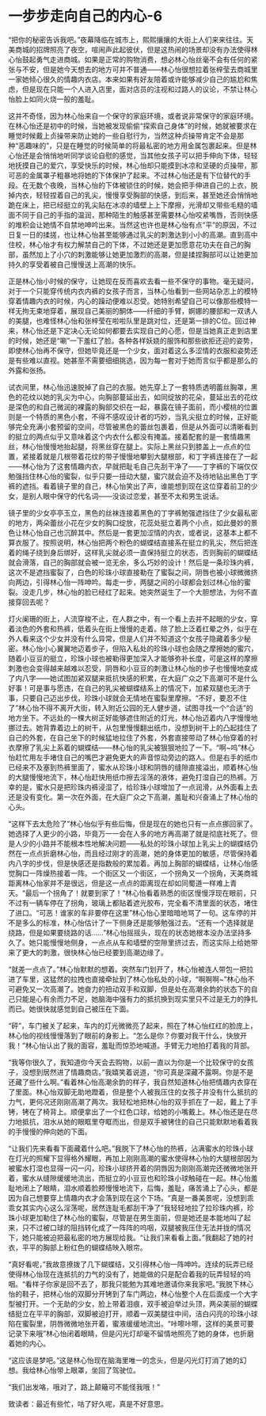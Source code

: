 # 一步步走向自己的内心-6

“把你的秘密告诉我吧。”夜幕降临在城市上，熙熙攘攘的大街上人们来来往往。天美商城的招牌照亮了夜空，喧闹声此起彼伏，但是这热闹的场景却没有办法使得林心怡鼓起勇气走进商城。如果是正常的购物消费，想必林心怡丝毫不会有任何的紧张与不安，但是她今天想去的地方可并不普通——林心怡很想拉着张梓莹去商城里一家她倾心很久的情趣内衣店。本来如果有好友陪着或许能够减少自己的尴尬和焦虑，但是现在只能一个人进入店里，面对店员的注视和过路人的议论，不禁让林心怡脸上如同火烧一般的羞耻。

这并不奇怪，因为林心怡来自一个保守的家庭环境，或者说非常保守的家庭环境。在林心怡还是初中的时候，当她被发现偷偷“探索自己身体”的时候，她就被要求在睡觉时候戴上贞操带来防止她的一些自慰行为，当然这种贞操带肯定不会是那种“恶趣味的”，只是在睡觉的时候简单的将最私密的地方用金属包裹起来。但是林心怡还是会悄悄地听同学谈论自慰的感觉，当其他女孩子可以把手伸向下体，轻轻地抚摸自己的爱穴，享受快乐的时候，林心怡却只能摸到冰凉和坚硬的贞操带，那可恶的金属罩子粗暴地将她的下体保护了起来。不过林心怡还是有下位替代的手段。在无数个夜晚，当林心怡的下体被锁住的时候，她会把手伸进自己的上衣，脱掉内衣，轻轻捏着自己的乳尖，慢慢享受胸部的快感，到后来，甚至她还会悄悄地跪在床上，把已经挺立的乳尖贴在冰凉的墙壁上上下摩擦，光滑却又带些毛糙的墙面不同于自己的手指的温润，那种陌生的触感甚至需要林心怡咬紧嘴唇，否则快感的堆积会让她情不自禁地呻吟出来。当然这也许也是林心怡有点“平”的原因，不过日复一日的揉搓，也让林心怡甚至能够通过乳尖的刺激达到小小的高潮。直到高中住校，林心怡才有权力解禁自己的下体，不过她还是更加愿意花功夫在自己的胸部，虽然加上了小穴的刺激能够让她更加激烈的高潮，但是揉捏胸部可以让她更加持久的享受着被自己慢慢送上高潮的快乐。

正是林心怡小时候的保守，让她现在反而喜欢去看一些不保守的事物。毫无疑问，对于一个只能穿传统内衣内裤的女孩子而言，当林心怡看到一些网站杂志上的模特穿着情趣内衣的时候，内心的躁动便难以忍受。她特别希望自己可以像那些模特一样无拘无束地穿着，展现自己美丽的酮体——纤细的手臂，婀娜的腰部和一双诱人的美腿，也难怪林心怡和张梓莹在啦啦队里是跳对位，还是第一排的C位。回过神来，林心怡还是下定决心无论如何都要去实现自己的心愿，但是当她真正走到店里的时候，她还是“唰”一下羞红了脸。各种各样妖娆的服饰和那些欲拒还迎的姿势，即使林心怡再不保守，但她毕竟还是一个少女，面对着这么多涩情的衣服和姿势还是有些难以直视。她甚至不需要细细挑选，因为每一套对于她而言似乎都是那么的外露和张扬。

试衣间里，林心怡迅速脱掉了自己的衣服。她先穿上了一套特质透明蕾丝胸罩，黑色的花纹以她的乳尖为中心，向胸部蔓延出去，如同绽放的花朵，蔓延出去的花纹是深色的和自己微润的裸露的胸部交织在一起，暴露在镜子面前，而小樱桃的位置则是一个特质的黑色小套，不得不感叹设计者的巧妙，当乳尖挺立的时候，正好能够完全充满小套预留的空间，尽管被黑色的蕾丝包裹着，但是从外面可以清晰看到的挺立的两点似乎又意味着这个内衣什么都没有掩盖。接着配套的是一套情趣黑丝，林心怡慢慢地抬起腿，将黑丝穿在腿上。实际上黑丝只到膝盖上一点点的位置，紧接着就是几根带着花纹的带子慢慢地攀到大腿根部，和丁字裤连接在了一起——林心怡为了这套情趣内衣，早就把耻毛自己先刮干净了——丁字裤的下端仅仅勉强挡住林心怡的蜜裂，似乎只要一扭动大腿，蜜穴就会迫不及待地钻出黑色丁字裤的遮挡。看着镜子里的自己，林心怡笑出了声，谁能想到现在这位穿着前卫的少女，是别人眼中保守的代名词——没谈过恋爱，甚至不太和男生说话。

镜子里的少女亭亭玉立，黑色的丝袜连接着黑色的丁字裤勉强遮挡住了少女最私密的地方，两朵蕾丝小花在少女的胸口绽放，花蕊处挺立着两个小点，如此曼妙的景色让林心怡自己也沉醉其中。然后是一套更加涩情的内衣，或者说，这基本上都不算衣服了。按照说明，林心怡把两个粉色的蝴蝶结直接系在挺立的乳尖，然后把连着的绳子绕到身后绑好，这样乳尖就必须一直保持挺立的状态，否则胸前的蝴蝶结就会滑落，自己的胸部就会被一览无余，多么巧妙的设计！然后是一条珍珠内裤，这次不是遮挡蜜裂了，白色的珍珠小球直接勒在了蜜裂之间，阴唇也被小球微微挤向两边，引得林心怡一阵呻吟。每走一步，两腿之间的小球都会划过林心怡的蜜裂。没走几步，林心怡的脸已经红了起来。她突然诞生了一个大胆想法，为何不直接穿回去呢？

灯火阑珊的街上，人流穿梭不止，在人群之中，有一个看上去并不起眼的少女，穿着淡色的外套和热裤，低着头在街上慢慢的走着。除了脸上泛着红晕之外，似乎在外人看来这个少女并没有什么异常，但是人们并不知道这个女孩子隐藏着多少秘密。林心怡小心翼翼地迈着步子，但陷入私处的珍珠小球也会随之摩擦她的蜜穴，随着小豆豆的挺立，珍珠小球也被勒得更加深入才能够弥补长度，可是这样的摩擦刺激也会变得越来越难以忍受，阴唇和小豆豆的刺激让林心怡的步子也慢慢地变成了内八字——她试图加紧双腿来抵抗快感的积累，在大庭广众之下高潮可不是什么好事！可是事与愿违，在自己的乳尖被蝴蝶结系上的情况下，加紧双腿也无济于事，只要自己迈出步伐，珍珠小球就会无情地在蜜裂里摩擦。“不好，要忍不住了”林心怡不得不离开大街，转入附近公园的无人健步道，试图寻找一个“合适”的地方坐下。不远处的一棵大树正好能够遮住附近的灯光，林心怡迈着内八字慢慢地挪过去。她背靠着边上的树干，从包里慢慢翻出纸巾，没想到树干上的凸起挂住了自己的外套，在自己坐下的时候猛地拉住了外套，外套直接带动了林心怡穿着的衬衣摩擦了乳尖上系着的蝴蝶结——林心怡的乳尖被狠狠地拉了一下。“啊~呜”林心怡赶忙用左手堵住自己的嘴巴才避免更大的声音惊动旁边的路人。但是右手的纸巾已经来不及塞到热裤里面了，蜜水从珍珠小球和阴唇的缝隙直接溢出，顺着林心怡的大腿慢慢地流下，林心怡赶快用纸巾擦去淫荡的液体，避免打湿自己的热裤。万幸的是，蜜水只是把珍珠内裤浸湿了，给珍珠小球增加了一点润滑，从外面看上去还是没有变化。第一次在外面，在大庭广众之下高潮，羞耻和兴奋涌上了林心怡的心头。

“这样下去太危险了”林心怡似乎有些后悔，但是现在的她也只有一点点挪回家了。她选择了人更少的小路，毕竟万一一会在人多的地方再高潮了就是彻底社死了。但是人少的小路并不能根本性地解决问题——私处的珍珠小球加上乳尖上的蝴蝶结仍然在一点点折磨林心怡，而且经过刚才的高潮，她的身体更加的敏感，尽管保持着内八字的步伐，但是快感还是指数般的累加着。再加上胸部的蝴蝶结，让林心怡感觉胸口一阵燥热接着一阵。一个街区又一个街区，一个拐角又一个拐角，天美商城距离林心怡家并不是很远，但是这一点点的距离现在却如同蜀道一样难上青天。“最后一个拐角了！就要到家了！”林心怡看着熟悉的街区慢慢浮现在眼前，只不过有一辆车停在了拐角，玻璃上都贴着遮光胶布，完全看不清里面的状态，堵住了进口。“可恶！谁家的车非要停在这里”林心怡心里暗暗地骂了一句。这车停的并不是多么的标准，林心怡估计了一下侧身还是能够勉强过去。“还有一个选择就是绕路，但是如果要绕路的话……”林心怡摇摇头，现在的状态她根本没办法坚持多久了。她只能慢慢地侧身，一点点从车和墙壁的空隙里挤过去，而这实际上给她带来了更大的刺激，很快林心怡已经要到高潮边缘了。

“就差一点点了。”林心怡默默的想着。突然车门划开了，林心怡被连人带包一把拉进了车里，这猛然的拉拽也直接牵扯到了林心怡私处的小球，“啊啊啊~”林心怡不可避免又一次高潮了。她奋力的扭动双手和双脚，但是处在高潮余韵的状态下的自己只能是心有余而力不足，她脑海中强有力的抵抗换到现实里只不过是无力的挣扎而已。她很快就感觉到自己被压在下面。

“砰”，车门被关了起来，车内的灯光微微亮了起来，照在了林心怡红红的脸庞上，林心怡的视线慢慢落到了眼前的身影上。“怎么是你？你要对我干什么，快放开我！”林心怡认出了我的面容，羞耻而惊恐地喊道。手臂无力地拍打着我的背部。

“我等你很久了，我知道你今天会去购物，以前一直以为你是一个比较保守的女孩子，没想到居然进了情趣商店。”我嬉笑着说道，“你可真是深藏不露啊。你是不是还藏了些什么啊。”看着林心怡高潮余韵的样子，我自然知道林心怡把情趣内衣穿在了里面。林心怡双脚无助地蹬着，但是整个人被我压住的女孩子并没有什么抵抗的力气，更何况还刚刚高潮了两次。我轻松地把林心怡的双手抓在了一起，戴上了手铐，铐在了椅背上。顺便拿出了一个红色口球，给她的小嘴戴上。林心怡还是在尽力地抵抗，泪水从她的眼眶里夺眶而出，但是双手被铐住的自己只能默默地看着我的手慢慢的伸向她的下面。

“让我们先来看看下面藏着什么吧。”我脱下了林心怡的热裤，沾满蜜水的珍珠小球在灯光的照耀下显得格外耀眼，再加上刚刚高潮的蜜水使得林心怡的大腿根部因为被蜜水打湿也显得一闪一闪，珍珠小球挤开着的阴唇因为刚刚高潮完还微微地张开着，蜜水从缝隙缓缓地流出，而挺立的小豆豆也和珍珠小球触碰在一起。林心怡羞耻地闭上了眼睛，泪水顺着脸颊慢慢地流下，后悔，羞耻，痛苦涌上了心头，都是因为自己想要穿上情趣内衣才会落到现在这个下场。“真是一番美景呢，没想到乖乖女其实内心这么淫荡呢，居然连耻毛都刮干净了”我轻轻地拉了拉珍珠内裤，珍珠小球更加勒住了林心怡的蜜裂，尽管是在男生面前，但是她还是本能地叫了起来，只不过被口球的阻挡转化成了一阵阵的呜咽，双腿被我压住无法并拢的情况下，她只能被迫把最私密的地方展现给我。“让我们来看看上面。”我翻起了她的衬衣，平平的胸部上粉红色的蝴蝶结映入眼帘。

“真好看呢，”我故意撩拨了几下蝴蝶结，又引得林心怡一阵呻吟。连续的玩弄已经使得林心怡现在连抵抗的力气的没有了，她能做的只是配合着我的玩弄轻轻的呜咽。“看样子你家是回不去了，那我只能勉为其难地邀请你来我家吧。”我脱下林心怡的鞋子，把林心怡的双脚分开铐到了车门两边，林心怡整个人在后面成一个大字型被打开。一个无助的少女，脸上带着泪痕，双手被迫举过头顶，两朵美丽的蝴蝶结挺立在平平的胸部，双脚被迫打开，顺着一双美腿往中间，洁白闪亮的珍珠小球陷在蜜裂里，阴唇微微地张开着，蜜液缓缓地流出。“咔嚓咔嚓，这样的美景可要记录下来哦”林心怡闭着眼睛，但是闪光灯却毫不留情地照亮了她的身体，也折磨着她的内心。

“这应该是梦吧。”这是林心怡现在脑海里唯一的念头，但是闪光灯打消了她的幻想。我给林心怡带上眼罩，坐回了驾驶位。

“我们出发咯，哦对了，路上颠簸可不能怪我哦！” 

致读者：最近有些忙，咕了好久呢，真是不好意思。 

  

